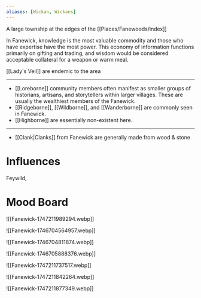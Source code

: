 ```yaml
---
aliases: [Wickan, Wickans]
---
```

A large township at the edges of the [[Places/Fanewoods/index]]

In Fanewick, knowledge is the most valuable commodity and those who have expertise have the most power. This economy of information functions primarily on gifting and trading, and wisdom would be considered acceptable collateral for a weapon or warm meal. 

[[Lady's Veil]] are endemic to the area

---
- [[Loreborne]] community members often manifest as smaller groups of historians, artisans, and storytellers within larger villages. These are usually the wealthiest members of the Fanewick.
- [[Ridgeborne]], [[Wildborne]], and [[Wanderborne]] are commonly seen in Fanewick.
- [[Highborne]] are essentially non-existent here.
---
- [[Clank|Clanks]] from Fanewick are generally made from wood & stone

# Influences
Feywild, 
# Mood Board

![[Fanewick-1747211989294.webp]]

![[Fanewick-1746704564957.webp]]

![[Fanewick-1746704811874.webp]]

![[Fanewick-1746705888376.webp]]

![[Fanewick-1747211737517.webp]]

![[Fanewick-1747211842264.webp]]

![[Fanewick-1747211877349.webp]]